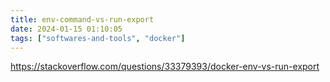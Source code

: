 ```yaml
---
title: env-command-vs-run-export
date: 2024-01-15 01:10:05
tags: ["softwares-and-tools", "docker"]
---
```

https://stackoverflow.com/questions/33379393/docker-env-vs-run-export

